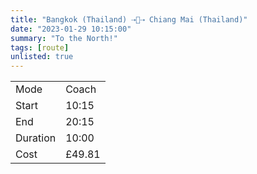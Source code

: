 ```yaml
---
title: "Bangkok (Thailand) ⇢🚌⇢ Chiang Mai (Thailand)"
date: "2023-01-29 10:15:00"
summary: "To the North!"
tags: [route]
unlisted: true
---
```


|  |   |
|---|---|
| Mode | Coach |
| Start | 10:15  |
| End | 20:15  |
| Duration | 10:00 |
| Cost | £49.81 |